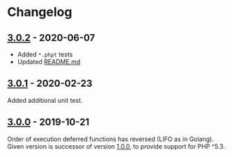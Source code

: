 # Changelog

## [3.0.2] - 2020-06-07

* Added `*.phpt` tests
* Updated [README.md](README.md)

## [3.0.1] - 2020-02-23

Added additional unit test.

## [3.0.0] - 2019-10-21

Order of execution deferred functions has reversed (LIFO as in Golang).
Given version is successor of version [1.0.0], to provide support for PHP ^5.3.

[3.0.2]: https://github.com/php-defer/php-defer/compare/v3.0.1...v3.0.2
[3.0.1]: https://github.com/php-defer/php-defer/compare/v3.0.0...v3.0.1
[3.0.0]: https://github.com/php-defer/php-defer/compare/v1.0.0...v3.0.0
[1.0.0]: https://github.com/php-defer/php-defer/tree/v1.0.0
